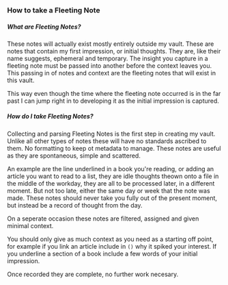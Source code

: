 ### How to take a Fleeting Note

##### What are Fleeting Notes?

These notes will actually exist mostly entirely outside my vault. These are notes that contain my first impression, or initial thoughts. They are, like their name suggests, ephemeral and temporary. The insight you capture in a fleeting note must be passed into another before the context leaves you. This passing in of notes and context are the fleeting notes that will exist in this vault.

This way even though the time where the fleeting note occurred is in the far past I can jump right in to developing it as the initial impression is captured.

##### How do I take Fleeting Notes?

Collecting and parsing Fleeting Notes is the first step in creating my vault. Unlike all other types of notes these will have no standards ascribed to them. No formatting to keep ot metadata to manage. These notes are useful as they are spontaneous, simple and scattered.

An example are the line underlined in a book you're reading, or adding an article you want to read to a list, they are idle thoughts theown onto a file in the middle of the workday, they are all to be processed later, in a different moment. But not too late, either the same day or week that the note was made. These notes should never take you fully out of the present moment, but instead be a record of thought from the day.

On a seperate occasion these notes are filtered, assigned and given minimal context. 

You should only give as much context as you need as a starting off point, for example if you link an article include in `()` why it spiked your interest. If you underline a section of a book include a few words of your initial impression.

Once recorded they are complete, no further work necesary.